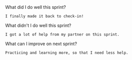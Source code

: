  What did I do well this sprint?
    
    I finally made it back to check-in!

 What didn't I do well this sprint?

    I got a lot of help from my partner on this sprint. 

 What can I improve on next sprint?

    Practicing and learning more, so that I need less help.

    

    

    
